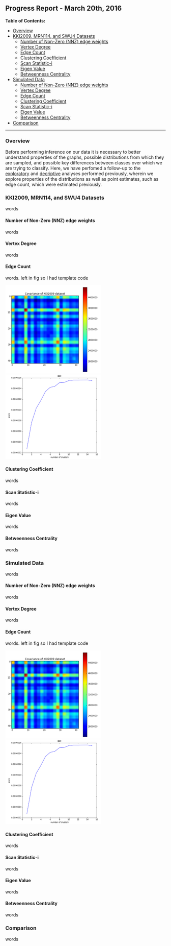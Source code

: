 ## Progress Report - March 20th, 2016
**Table of Contents:**
- [Overview](./distribution_properties.md#overview)
- [KKI2009, MRN114, and SWU4 Datasets](./distribution_properties.md#kki2009-mrn114-and-swu4-datasets)
  - [Number of Non-Zero (NNZ) edge weights](./distribution_properties.md#number-of-non-zero-nnz-edge-weights)
  - [Vertex Degree](./distribution_properties.md#vertex-degree)
  - [Edge Count](./distribution_properties.md#edge-count)
  - [Clustering Coefficient](./distribution_properties.md#clustering-coefficient)
  - [Scan Statistic-i](./distribution_properties.md#scan-statistic-i)
  - [Eigen Value](./distribution_properties.md#eigen-value)
  - [Betweenness Centrality](./distribution_properties.md#betweenness-centrality)
- [Simulated Data](./distribution_properties.md#simulated-data)
  - [Number of Non-Zero (NNZ) edge weights](./distribution_properties.md#number-of-non-zero-nnz-edge-weights-1)
  - [Vertex Degree](./distribution_properties.md#vertex-degree-1)
  - [Edge Count](./distribution_properties.md#edge-count-1)
  - [Clustering Coefficient](./distribution_properties.md#clustering-coefficient-1)
  - [Scan Statistic-i](./distribution_properties.md#scan-statistic-i-1)
  - [Eigen Value](./distribution_properties.md#eigen-value-1)
  - [Betweenness Centrality](./distribution_properties.md#betweenness-centrality-1)
- [Comparison](./distribution_properties.md#comparison)

----------

### Overview
Before performing inference on our data it is necessary to better understand properties of the graphs, possible distributions from which they are sampled, and possible key differences between classes over which we are trying to classify. Here, we have perfomed a follow-up to the [exploratory](./progress_report.md#exploratory-analysis) and [decriptive](./progress_report.md#descriptive-analysis) analyses performed previously, wherein we explore properties of the distributions as well as point estimates, such as edge count, which were estimated previously.

### KKI2009, MRN114, and SWU4 Datasets
words

#### Number of Non-Zero (NNZ) edge weights
words

#### Vertex Degree
words

#### Edge Count
words. left in fig so I had template code

<img src="../figs/graphs_covariance.png" data-canonical-src="../figs/graphs_covariance.png" width="300" />
<img src="../figs/graphs_identical.png" data-canonical-src="../figs/graphs_identical.png" width="300" />

#### Clustering Coefficient
words

#### Scan Statistic-i
words

#### Eigen Value
words

#### Betweenness Centrality
words

### Simulated Data
words

#### Number of Non-Zero (NNZ) edge weights
words

#### Vertex Degree
words

#### Edge Count
words. left in fig so I had template code

<img src="../figs/graphs_covariance.png" data-canonical-src="../figs/graphs_covariance.png" width="300" />
<img src="../figs/graphs_identical.png" data-canonical-src="../figs/graphs_identical.png" width="300" />

#### Clustering Coefficient
words

#### Scan Statistic-i
words

#### Eigen Value
words

#### Betweenness Centrality
words

### Comparison
words
